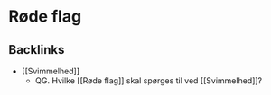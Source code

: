 # Røde flag

## Backlinks
* [[Svimmelhed]]
	* QG. Hvilke [[Røde flag]] skal spørges til ved [[Svimmelhed]]?

<!-- {BearID:B915BB1C-8E0B-46EA-AE5A-4C2F0C194B5A-65488-00007380F8B98EFC} -->
